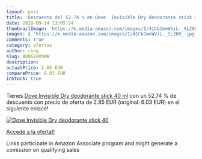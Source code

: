 ```yaml
---
layout: post
title: 'Descuento del 52.74 % en Dove  Invisible Dry deodorante stick 40 '
date: 2020-09-14 13:05:24
thumbnailImage: 'https://m.media-amazon.com/images/I/41Cb1meWViL._SL200_.jpg'
images: [ 'https://m.media-amazon.com/images/I/41Cb1meWViL._SL200_.jpg' ]
comments: true
category: ofertas
author: ring
slug: B006EHVDWW
description:
actualPrice: 2.85 EUR
comparePrice: 6.03 EUR
inStock: true
---
```


Tienes [Dove  Invisible Dry deodorante stick 40 ml](https://www.amazon.it/dp/B006EHVDWW/?tag=tolees00-21) con un 52.74 % de descuento con precio de oferta de 2.85 EUR (original: 6.03 EUR) en el siguiente enlace!

[![Dove  Invisible Dry deodorante stick 40 ](https://m.media-amazon.com/images/I/41Cb1meWViL._SL200_.jpg)](https://www.amazon.it/dp/B006EHVDWW/?tag=tolees00-21)

[Accede a la oferta!!](https://www.amazon.it/dp/B006EHVDWW/?tag=tolees00-21)

Links participate in Amazon Associate program and might generate a comission on qualifying sales


